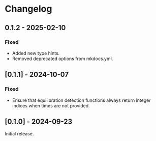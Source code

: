 # Changelog

## 0.1.2 - 2025-02-10

### Fixed

- Added new type hints.
- Removed deprecated options from mkdocs.yml.

## [0.1.1] - 2024-10-07

### Fixed

- Ensure that equilibration detection functions always return integer indices when times are not provided.

## [0.1.0] - 2024-09-23

Initial release.
